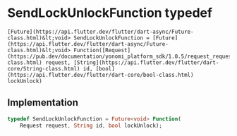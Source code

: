 


# SendLockUnlockFunction typedef










    [Future](https://api.flutter.dev/flutter/dart-async/Future-class.html)&lt;void> SendLockUnlockFunction = [Future](https://api.flutter.dev/flutter/dart-async/Future-class.html)&lt;void> Function([Request](https://pub.dev/documentation/yonomi_platform_sdk/1.0.5/request_request/Request-class.html) request, [String](https://api.flutter.dev/flutter/dart-core/String-class.html) id, [bool](https://api.flutter.dev/flutter/dart-core/bool-class.html) lockUnlock)






## Implementation

```dart
typedef SendLockUnlockFunction = Future<void> Function(
    Request request, String id, bool lockUnlock);
```







